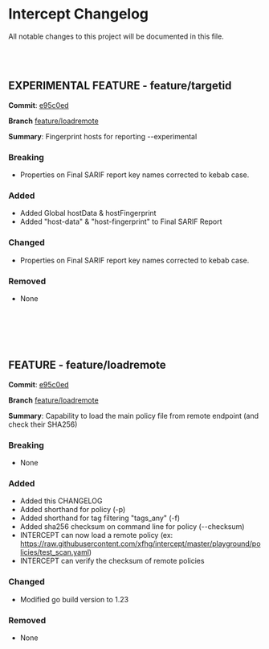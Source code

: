 # Intercept Changelog

All notable changes to this project will be documented in this file.

<br><br>

## EXPERIMENTAL FEATURE - feature/targetid

**Commit**: [e95c0ed](https://github.com/xfhg/intercept/commit/e95c0ed)

**Branch** [feature/loadremote](https://github.com/xfhg/intercept/tree/feature/targetid)

**Summary**: Fingerprint hosts for reporting --experimental

### Breaking 
- Properties on Final SARIF report key names corrected to kebab case.

### Added
- Added Global hostData & hostFingerprint
- Added "host-data" & "host-fingerprint" to Final SARIF Report

### Changed
- Properties on Final SARIF report key names corrected to kebab case.

### Removed
- None

<br><br><br><br>

## FEATURE - feature/loadremote

**Commit**: [e95c0ed](https://github.com/xfhg/intercept/commit/e95c0ed)

**Branch** [feature/loadremote](https://github.com/xfhg/intercept/tree/feature/loadremote)

**Summary**: Capability to load the main policy file from remote endpoint (and check their SHA256)

### Breaking 
- None

### Added
- Added this CHANGELOG
- Added shorthand for policy (-p)
- Added shorthand for tag filtering "tags_any" (-f)
- Added sha256 checksum on command line for policy (--checksum)
- INTERCEPT can now load a remote policy (ex: https://raw.githubusercontent.com/xfhg/intercept/master/playground/policies/test_scan.yaml)
- INTERCEPT can verify the checksum of remote policies

### Changed
- Modified go build version to 1.23

### Removed
- None

